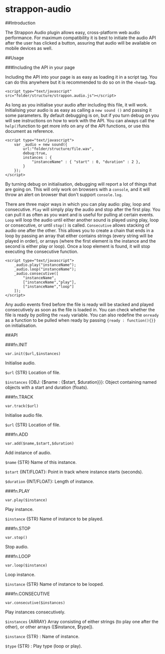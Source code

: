 strappon-audio
==============

##Introduction

The Strappon Audio plugin allows easy, cross-platform web audio performance. For maximum compatibility it is best to initiate the audio API after the user has clicked a button, assuring that audio will be available on mobile devices as well.

##Usage

###Including the API in your page

Including the API into your page is as easy as loading it in a script tag. You can do this anywhere but it is recommended to do so on in the `<head>` tag.

	<script type="text/javascript" src="folder/structure/strappon.audio.js"></script>

As long as you initialise your audio after including this file, it will work. Initialising your audio is as easy as calling a `new sound ()` and passing it some parameters. By default debugging is on, but if you turn debug on you will see instructions on how to work with the API. You can always call the `help()`function to get more info on any of the API functions, or use this document as reference.

	<script type="text/javascript">
		var _audio = new sound({
			url:"folder/structure/file.wav",
			debug:true,
			instances : {
				"instanceName" : { "start" : 0, "duration" : 2 },
			}
		});
	</script>

By turning debug on initialisation, debugging will report a lot of things that are going on. This will only work on browsers with a `console`, and it will throw an alert on browser that don't support `console.log`.

There are three major ways in which you can play audio: play, loop and consecutive. 
`Play` will simply play the audio and stop after the first play. You can pull it as often as you want and is useful for pulling at certain events. 
`Loop` will loop the audio until either another sound is played using play, loop or consecutive, or until `stop()` is called. 
`Consecutive` allows stacking of audio one after the other. This allows you to create a chain that ends in a loop by passing an array that either contains strings (every string will be played in order), or arrays (where the first element is the instance and the second is either play or loop). Once a loop element is found, it will stop executing the consecutive function.

	<script type="text/javascript">
		_audio.play("instanceName");
		_audio.loop("instanceName");
		_audio.consecutive([
			"instanceName",
			["instanceName","play"],
			["instanceName","loop"]
		]);
	</script>

Any audio events fired before the file is ready will be stacked and played consecutively as soon as the file is loaded in. You can check whether the file is ready by polling the `ready` variable. You can also redefine the `onready` as a function to be pulled when ready by passing `{ready : function(){}}` on initialisation.

##API

###fn.INIT

`var.init($url,$instances)` 

Initialise audio.

`$url` {STR} Location of file.

`$instances` {OBJ: {$name : {$start, $duration}}}: Object containing named objects with a start and duration (floats).
	
###fn.TRACK

`var.track($url)`

Initialise audio file.

`$url` {STR} Location of file.
	
###fn.ADD

`var.add($name,$start,$duration)`

Add instance of audio.

`$name` {STR} Name of this instance.

`$start` {INT/FLOAT}: Point in track where instance starts (seconds).

`$duration` {INT/FLOAT}: Length of instance.

###fn.PLAY

`var.play($instance)`

Play instance.

`$instance` {STR} Name of instance to be played.

###fn.STOP

`var.stop()`

Stop audio.

###fn.LOOP

`var.loop($instance)`

Loop instance.

`$instance` {STR} Name of instance to be looped.

###fn.CONSECUTIVE

`var.consecutive($instances)`

Play instances consecutively.

`$instances` {ARRAY} Array consisting of either strings (to play one after the other), or other arrays ([$instance, $type]).

`$instance` {STR} : Name of instance.

`$type` {STR} : Play type (loop or play).